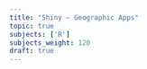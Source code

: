```yaml
---
title: "Shiny — Geographic Apps"
topic: true
subjects: ['R']
subjects_weight: 120
draft: true
---
```


<!--
How can R/Shiny be used for GIS applications?
-->
